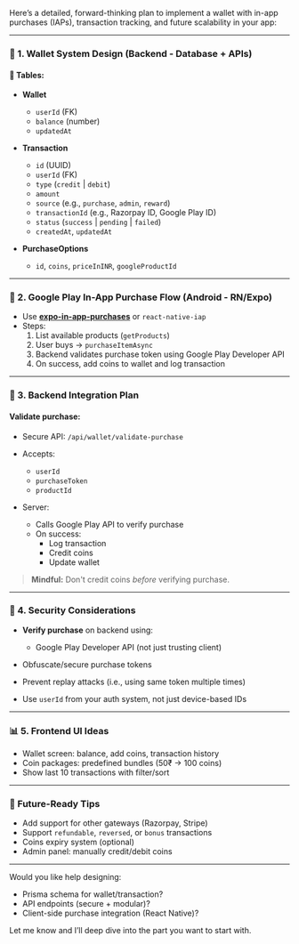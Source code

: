 Here’s a detailed, forward-thinking plan to implement a wallet with in-app purchases (IAPs), transaction tracking, and future scalability in your app:

---

### 🔧 1. **Wallet System Design (Backend - Database + APIs)**

#### 🧱 Tables:

- **Wallet**
  - `userId` (FK)
  - `balance` (number)
  - `updatedAt`

- **Transaction**
  - `id` (UUID)
  - `userId` (FK)
  - `type` (`credit` | `debit`)
  - `amount`
  - `source` (e.g., `purchase`, `admin`, `reward`)
  - `transactionId` (e.g., Razorpay ID, Google Play ID)
  - `status` (`success` | `pending` | `failed`)
  - `createdAt`, `updatedAt`

- **PurchaseOptions**
  - `id`, `coins`, `priceInINR`, `googleProductId`

---

### 🚦 2. **Google Play In-App Purchase Flow (Android - RN/Expo)**

- Use [**expo-in-app-purchases**](https://docs.expo.dev/versions/latest/sdk/in-app-purchases/) or `react-native-iap`
- Steps:
  1. List available products (`getProducts`)
  2. User buys -> `purchaseItemAsync`
  3. Backend validates purchase token using Google Play Developer API
  4. On success, add coins to wallet and log transaction

---

### 📡 3. **Backend Integration Plan**

#### Validate purchase:

- Secure API: `/api/wallet/validate-purchase`
- Accepts:
  - `userId`
  - `purchaseToken`
  - `productId`

- Server:
  - Calls Google Play API to verify purchase
  - On success:
    - Log transaction
    - Credit coins
    - Update wallet

> **Mindful:** Don't credit coins _before_ verifying purchase.

---

### 🔐 4. **Security Considerations**

- **Verify purchase** on backend using:
  - Google Play Developer API (not just trusting client)

- Obfuscate/secure purchase tokens
- Prevent replay attacks (i.e., using same token multiple times)
- Use `userId` from your auth system, not just device-based IDs

---

### 📊 5. **Frontend UI Ideas**

- Wallet screen: balance, add coins, transaction history
- Coin packages: predefined bundles (50₹ → 100 coins)
- Show last 10 transactions with filter/sort

---

### 🧠 Future-Ready Tips

- Add support for other gateways (Razorpay, Stripe)
- Support `refundable`, `reversed`, or `bonus` transactions
- Coins expiry system (optional)
- Admin panel: manually credit/debit coins

---

Would you like help designing:

- Prisma schema for wallet/transaction?
- API endpoints (secure + modular)?
- Client-side purchase integration (React Native)?

Let me know and I’ll deep dive into the part you want to start with.
